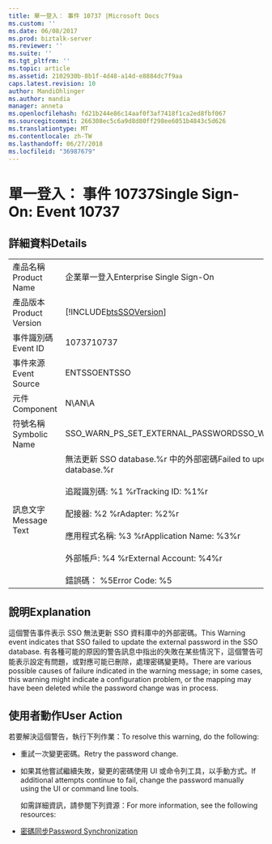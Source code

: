 ```yaml
---
title: 單一登入： 事件 10737 |Microsoft Docs
ms.custom: ''
ms.date: 06/08/2017
ms.prod: biztalk-server
ms.reviewer: ''
ms.suite: ''
ms.tgt_pltfrm: ''
ms.topic: article
ms.assetid: 2102930b-8b1f-4d48-a14d-e8884dc7f9aa
caps.latest.revision: 10
author: MandiOhlinger
ms.author: mandia
manager: anneta
ms.openlocfilehash: fd21b244e86c14aaf0f3af7418f1ca2ed8fbf067
ms.sourcegitcommit: 266308ec5c6a9d8d80ff298ee6051b4843c5d626
ms.translationtype: MT
ms.contentlocale: zh-TW
ms.lasthandoff: 06/27/2018
ms.locfileid: "36987679"
---
```

# <a name="single-sign-on-event-10737"></a><span data-ttu-id="d10d1-102">單一登入： 事件 10737</span><span class="sxs-lookup"><span data-stu-id="d10d1-102">Single Sign-On: Event 10737</span></span>
## <a name="details"></a><span data-ttu-id="d10d1-103">詳細資料</span><span class="sxs-lookup"><span data-stu-id="d10d1-103">Details</span></span>  

|                 |                                                                                                                                                                                                                        |
|-----------------|------------------------------------------------------------------------------------------------------------------------------------------------------------------------------------------------------------------------|
|  <span data-ttu-id="d10d1-104">產品名稱</span><span class="sxs-lookup"><span data-stu-id="d10d1-104">Product Name</span></span>   |                                                                                               <span data-ttu-id="d10d1-105">企業單一登入</span><span class="sxs-lookup"><span data-stu-id="d10d1-105">Enterprise Single Sign-On</span></span>                                                                                                |
| <span data-ttu-id="d10d1-106">產品版本</span><span class="sxs-lookup"><span data-stu-id="d10d1-106">Product Version</span></span> |                                                                               [!INCLUDE[btsSSOVersion](../includes/btsssoversion-md.md)]                                                                               |
|    <span data-ttu-id="d10d1-107">事件識別碼</span><span class="sxs-lookup"><span data-stu-id="d10d1-107">Event ID</span></span>     |                                                                                                         <span data-ttu-id="d10d1-108">10737</span><span class="sxs-lookup"><span data-stu-id="d10d1-108">10737</span></span>                                                                                                          |
|  <span data-ttu-id="d10d1-109">事件來源</span><span class="sxs-lookup"><span data-stu-id="d10d1-109">Event Source</span></span>   |                                                                                                         <span data-ttu-id="d10d1-110">ENTSSO</span><span class="sxs-lookup"><span data-stu-id="d10d1-110">ENTSSO</span></span>                                                                                                         |
|    <span data-ttu-id="d10d1-111">元件</span><span class="sxs-lookup"><span data-stu-id="d10d1-111">Component</span></span>    |                                                                                                          <span data-ttu-id="d10d1-112">N\A</span><span class="sxs-lookup"><span data-stu-id="d10d1-112">N\A</span></span>                                                                                                           |
|  <span data-ttu-id="d10d1-113">符號名稱</span><span class="sxs-lookup"><span data-stu-id="d10d1-113">Symbolic Name</span></span>  |                                                                                           <span data-ttu-id="d10d1-114">SSO_WARN_PS_SET_EXTERNAL_PASSWORD</span><span class="sxs-lookup"><span data-stu-id="d10d1-114">SSO_WARN_PS_SET_EXTERNAL_PASSWORD</span></span>                                                                                            |
|  <span data-ttu-id="d10d1-115">訊息文字</span><span class="sxs-lookup"><span data-stu-id="d10d1-115">Message Text</span></span>   | <span data-ttu-id="d10d1-116">無法更新 SSO database.%r 中的外部密碼</span><span class="sxs-lookup"><span data-stu-id="d10d1-116">Failed to update the external password in the SSO database.%r</span></span><br /><br /> <span data-ttu-id="d10d1-117">追蹤識別碼: %1 %r</span><span class="sxs-lookup"><span data-stu-id="d10d1-117">Tracking ID: %1%r</span></span><br /><br /> <span data-ttu-id="d10d1-118">配接器: %2 %r</span><span class="sxs-lookup"><span data-stu-id="d10d1-118">Adapter: %2%r</span></span><br /><br /> <span data-ttu-id="d10d1-119">應用程式名稱: %3 %r</span><span class="sxs-lookup"><span data-stu-id="d10d1-119">Application Name: %3%r</span></span><br /><br /> <span data-ttu-id="d10d1-120">外部帳戶: %4 %r</span><span class="sxs-lookup"><span data-stu-id="d10d1-120">External Account: %4%r</span></span><br /><br /> <span data-ttu-id="d10d1-121">錯誤碼： %5</span><span class="sxs-lookup"><span data-stu-id="d10d1-121">Error Code: %5</span></span> |

## <a name="explanation"></a><span data-ttu-id="d10d1-122">說明</span><span class="sxs-lookup"><span data-stu-id="d10d1-122">Explanation</span></span>  
 <span data-ttu-id="d10d1-123">這個警告事件表示 SSO 無法更新 SSO 資料庫中的外部密碼。</span><span class="sxs-lookup"><span data-stu-id="d10d1-123">This Warning event indicates that SSO failed to update the external password in the SSO database.</span></span> <span data-ttu-id="d10d1-124">有各種可能的原因的警告訊息中指出的失敗在某些情況下，這個警告可能表示設定有問題，或對應可能已刪除，處理密碼變更時。</span><span class="sxs-lookup"><span data-stu-id="d10d1-124">There are various possible causes of failure indicated in the warning message; in some cases, this warning might indicate a configuration problem, or the mapping may have been deleted while the password change was in process.</span></span>  

## <a name="user-action"></a><span data-ttu-id="d10d1-125">使用者動作</span><span class="sxs-lookup"><span data-stu-id="d10d1-125">User Action</span></span>  
 <span data-ttu-id="d10d1-126">若要解決這個警告，執行下列作業：</span><span class="sxs-lookup"><span data-stu-id="d10d1-126">To resolve this warning, do the following:</span></span>  

- <span data-ttu-id="d10d1-127">重試一次變更密碼。</span><span class="sxs-lookup"><span data-stu-id="d10d1-127">Retry the password change.</span></span>  

- <span data-ttu-id="d10d1-128">如果其他嘗試繼續失敗，變更的密碼使用 UI 或命令列工具，以手動方式。</span><span class="sxs-lookup"><span data-stu-id="d10d1-128">If additional attempts continue to fail, change the password manually using the UI or command line tools.</span></span>  

  <span data-ttu-id="d10d1-129">如需詳細資訊，請參閱下列資源：</span><span class="sxs-lookup"><span data-stu-id="d10d1-129">For more information, see the following resources:</span></span>  

- [<span data-ttu-id="d10d1-130">密碼同步</span><span class="sxs-lookup"><span data-stu-id="d10d1-130">Password Synchronization</span></span>](../core/password-synchronization2.md)
